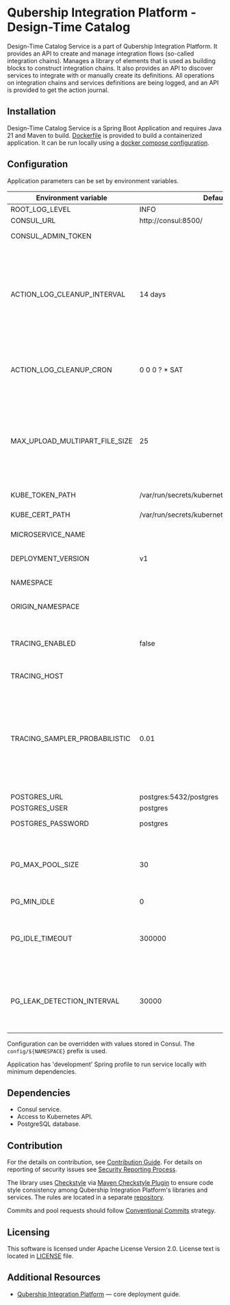 # Qubership Integration Platform - Design-Time Catalog

Design-Time Catalog Service is a part of Qubership Integration Platform.
It provides an API to create and manage integration flows (so-called integration chains).
Manages a library of elements that is used as building blocks to construct integration chains.
It also provides an API to discover services to integrate with or manually create its definitions.
All operations on integration chains and services definitions are being logged, and an API is provided to get the action journal.

## Installation

Design-Time Catalog Service is a Spring Boot Application and requires Java 21 and Maven to build.
[Dockerfile](Dockerfile) is provided to build a containerized application.
It can be run locally using a [docker compose configuration](https://github.com/Netcracker/qubership-integration-platform).

## Configuration

Application parameters can be set by environment variables.

| Environment variable               | Default value                                        | Description                                                                                                                              |
|------------------------------------|------------------------------------------------------|------------------------------------------------------------------------------------------------------------------------------------------|
| ROOT_LOG_LEVEL                     | INFO                                                 | Logging level                                                                                                                            |
| CONSUL_URL                         | http://consul:8500/                                  | Consul URL                                                                                                                               |
| CONSUL_ADMIN_TOKEN                 |                                                      | Consul assess token                                                                                                                      |
| ACTION_LOG_CLEANUP_INTERVAL        | 14 days                                              | Maximum age of action log records. Records older than specified value will be deleted. Examples: '1 hour', '7 days', '2 years 3 month'   |
| ACTION_LOG_CLEANUP_CRON            | 0 0 0 ? * SAT                                        | Action log cleanup task schedule in cron expression format                                                                               |
| MAX_UPLOAD_MULTIPART_FILE_SIZE     | 25                                                   | Maximum file size to upload, MB. Limits data size for upload operations like import of integration chain definitions.                    |
| KUBE_TOKEN_PATH                    | /var/run/secrets/kubernetes.io/serviceaccount/token  | Kubernetes token path                                                                                                                    |
| KUBE_CERT_PATH                     | /var/run/secrets/kubernetes.io/serviceaccount/ca.crt | Kubernetes certificate path                                                                                                              |
| MICROSERVICE_NAME                  |                                                      | Microservice name.                                                                                                                       |
| DEPLOYMENT_VERSION                 | v1                                                   | Deployment version for bluegreen.                                                                                                        |
| NAMESPACE                          |                                                      | Kubernetes namespace.                                                                                                                    |
| ORIGIN_NAMESPACE                   |                                                      | Origin namespace for bluegreen.                                                                                                          |
| TRACING_ENABLED                    | false                                                | If true, enables application tracing via OpenTelemetry protocol.                                                                         |
| TRACING_HOST                       |                                                      | Tracing endpoint URL.                                                                                                                    |
| TRACING_SAMPLER_PROBABILISTIC      | 0.01                                                 | Tracing sampling probability. By default, application samples only 1% of requests to prevent overwhelming the trace backend.             |
| POSTGRES_URL                       | postgres:5432/postgres                               | Database URL                                                                                                                             |
| POSTGRES_USER                      | postgres                                             | Database user                                                                                                                            |
| POSTGRES_PASSWORD                  | postgres                                             | Database password                                                                                                                        |
| PG_MAX_POOL_SIZE                   | 30                                                   | The maximum number of connections that can be held in the connection pool.                                                               |
| PG_MIN_IDLE                        | 0                                                    |                                                                                                                                          |
| PG_IDLE_TIMEOUT                    | 300000                                               | Sets the maximum allowed idle time between queries, when not in a transaction.                                                           |
| PG_LEAK_DETECTION_INTERVAL         | 30000                                                | The maximum number of milliseconds that a client will wait for a connection from the pool.                                               |

Configuration can be overridden with values stored in Consul.
The ```config/${NAMESPACE}``` prefix is used.

Application has 'development' Spring profile to run service locally with minimum dependencies.

## Dependencies

- Consul service.
- Access to Kubernetes API.
- PostgreSQL database.

## Contribution

For the details on contribution, see [Contribution Guide](CONTRIBUTING.md). For details on reporting of security issues see [Security Reporting Process](SECURITY.md).

The library uses [Checkstyle](https://checkstyle.org/) via [Maven Checkstyle Plugin](https://maven.apache.org/plugins/maven-checkstyle-plugin/) to ensure code style consistency among Qubership Integration Platform's libraries and services. The rules are located in a separate [repository](https://github.com/Netcracker/qubership-integration-checkstyle).

Commits and pool requests should follow [Conventional Commits](https://www.conventionalcommits.org/en/v1.0.0/) strategy.

## Licensing

This software is licensed under Apache License Version 2.0. License text is located in [LICENSE](LICENSE) file.

## Additional Resources

- [Qubership Integration Platform](https://github.com/Netcracker/qubership-integration-platform) — сore deployment guide.
